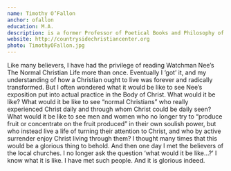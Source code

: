 ```yaml
---
name: Timothy O’Fallon
anchor: ofallon
education: M.A.
description: is a former Professor of Poetical Books and Philosophy of Religion at Florida Beacon Bible College. Currently he is a Teaching Pastor at Countryside Christian Center in Clearwater, Florida.
website: http://countrysidechristiancenter.org
photo: TimothyOFallon.jpg
---
```


Like many believers, I have had the privilege of reading Watchman Nee’s The Normal Christian Life more than once. Eventually I ‘got’ it, and my understanding of how a Christian ought to live was forever and radically transformed. But I often wondered what it would be like to see Nee’s exposition put into actual practice in the Body of Christ. What would it be like? What would it be like to see “normal Christians” who really experienced Christ daily and through whom Christ could be daily seen? What would it be like to see men and women who no longer try to “produce fruit or concentrate on the fruit produced” in their own soulish power, but who instead live a life of turning their attention to Christ, and who by active surrender enjoy Christ living through them? I thought many times that this would be a glorious thing to behold. And then one day I met the believers of the local churches. I no longer ask the question ‘what would it be like…?’ I know what it is like. I have met such people. And it is glorious indeed.